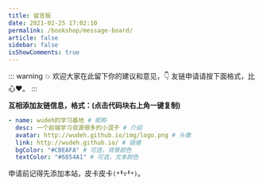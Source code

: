 ```yaml
---
title: 留言板
date: 2021-02-25 17:02:10
permalink: /bookshop/message-board/
article: false
sidebar: false
isShowComments: true
---
```


::: warning
💥 欢迎大家在此留下你的建议和意见，👇 友链申请请按下面格式，比心:heart:。
:::

**互相添加友链信息，格式：(点击代码块右上角一键复制)**

```yaml
- name: wudeh的学习基地 # 昵称
  desc: 一个前端学习资源很多的小混子 # 介绍
  avatar: http://wudeh.github.io/img/logo.png # 头像
  link: http://wudeh.github.io/ # 链接
  bgColor: "#CBEAFA" # 可选，背景颜色
  textColor: "#6854A1" # 可选，文本颜色
```

申请前记得先添加本站，皮卡皮卡`(*╹▽╹*)`。
